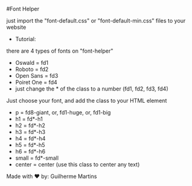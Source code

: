 #Font Helper

just import the "font-default.css" or "font-default-min.css" files to your website  

* Tutorial:

there are 4 types of fonts on "font-helper"
* Oswald = fd1
* Roboto = fd2
* Open Sans = fd3
* Poiret One = fd4
* just change the * of the class to a number (fd1, fd2, fd3, fd4)

Just choose your font, and add the class to your HTML element
* p = fd8-giant, or,  fd1-huge, or, fd1-big
* h1 = fd*-h1
* h2 = fd*-h2
* h3 = fd*-h3
* h4 = fd*-h4
* h5 = fd*-h5
* h6 = fd*-h6
* small = fd*-small
* center = center (use this class to center any text)


Made with ♥ by: Guilherme Martins
